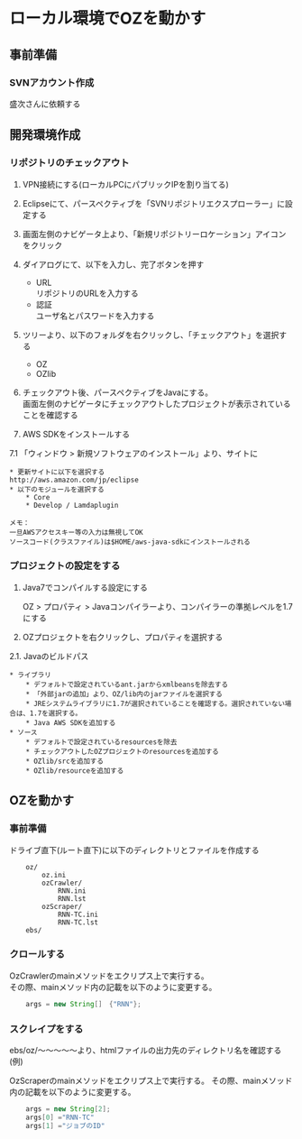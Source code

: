 # ローカル環境でOZを動かす

## 事前準備

### SVNアカウント作成

盛次さんに依頼する

## 開発環境作成

### リポジトリのチェックアウト

1. VPN接続にする(ローカルPCにパブリックIPを割り当てる)

2. Eclipseにて、パースペクティブを「SVNリポジトリエクスプローラー」に設定する

3. 画面左側のナビゲータ上より、「新規リポジトリーロケーション」アイコンをクリック

4. ダイアログにて、以下を入力し、完了ボタンを押す

    * URL  
        リポジトリのURLを入力する  
    * 認証  
        ユーザ名とパスワードを入力する

5. ツリーより、以下のフォルダを右クリックし、「チェックアウト」を選択する

    * OZ  
    * OZlib  

6. チェックアウト後、パースペクティブをJavaにする。  
   画面左側のナビゲータにチェックアウトしたプロジェクトが表示されていることを確認する

7. AWS SDKをインストールする  

7.1 「ウィンドウ > 新規ソフトウェアのインストール」より、サイトに

    * 更新サイトに以下を選択する
	http://aws.amazon.com/jp/eclipse  
    * 以下のモジュールを選択する
        * Core
        * Develop / Lamdaplugin  

```
メモ：
一旦AWSアクセスキー等の入力は無視してOK  
ソースコード(クラスファイル)は$HOME/aws-java-sdkにインストールされる  
```

### プロジェクトの設定をする

1. Java7でコンパイルする設定にする

    OZ > プロパティ > Javaコンパイラーより、コンパイラーの準拠レベルを1.7にする

2. OZプロジェクトを右クリックし、プロパティを選択する

2.1. Javaのビルドパス
		
    * ライブラリ  
        * デフォルトで設定されているant.jarからxmlbeansを除去する  
        * 「外部jarの追加」より、OZ/lib内のjarファイルを選択する  
        * JREシステムライブラリに1.7が選択されていることを確認する。選択されていない場合は、1.7を選択する。  
        * Java AWS SDKを追加する  
    * ソース  
        * デフォルトで設定されているresourcesを除去  
        * チェックアウトしたOZプロジェクトのresourcesを追加する  
        * OZlib/srcを追加する  
        * OZlib/resourceを追加する  

## OZを動かす

### 事前準備

ドライブ直下(ルート直下)に以下のディレクトリとファイルを作成する

```
	oz/
		oz.ini
		ozCrawler/
			RNN.ini
			RNN.lst
		ozScraper/
			RNN-TC.ini
			RNN-TC.lst
	ebs/
```


### クロールする

OzCrawlerのmainメソッドをエクリプス上で実行する。  
その際、mainメソッド内の記載を以下のように変更する。

```java
	args = new String[]　{"RNN"};
```

### スクレイプをする

ebs/oz/～～～～～より、htmlファイルの出力先のディレクトリ名を確認する  (例)

OzScraperのmainメソッドをエクリプス上で実行する。
その際、mainメソッド内の記載を以下のように変更する。

```java
	args = new String[2];
	args[0] ="RNN-TC"
	args[1] ="ジョブのID"
```
